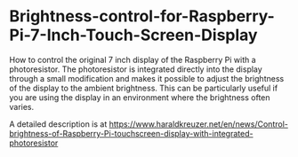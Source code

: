 # Brightness-control-for-Raspberry-Pi-7-Inch-Touch-Screen-Display


How to control the original 7 inch display of the Raspberry Pi with a photoresistor. The photoresistor is integrated directly into the display through a small modification and makes it possible to adjust the brightness of the display to the ambient brightness. This can be particularly useful if you are using the display in an environment where the brightness often varies.

A detailed description is at
https://www.haraldkreuzer.net/en/news/Control-brightness-of-Raspberry-Pi-touchscreen-display-with-integrated-photoresistor
